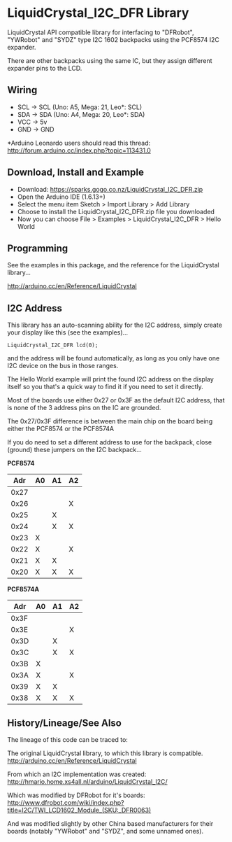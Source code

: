 LiquidCrystal_I2C_DFR Library
=============================

LiquidCrystal API compatible library for interfacing
to "DFRobot", "YWRobot" and "SYDZ" type I2C 1602 backpacks 
using the PCF8574 I2C expander.

There are other backpacks using the same IC, but they 
assign different expander pins to the LCD.

Wiring
------

* SCL     ->     SCL (Uno: A5, Mega: 21, Leo*: SCL)
* SDA     ->     SDA (Uno: A4, Mega: 20, Leo*: SDA)
* VCC     ->     5v
* GND     ->     GND

*Arduino Leonardo users should read this thread:  http://forum.arduino.cc/index.php?topic=113431.0

Download, Install and Example
-----------------------------

* Download: https://sparks.gogo.co.nz/LiquidCrystal_I2C_DFR.zip
* Open the Arduino IDE (1.6.13+)
* Select the menu item Sketch > Import Library > Add Library
* Choose to install the LiquidCrystal_I2C_DFR.zip file you downloaded
* Now you can choose File > Examples > LiquidCrystal_I2C_DFR > Hello World

Programming
------------

See the examples in this package, and the reference for the
LiquidCrystal library...

http://arduino.cc/en/Reference/LiquidCrystal

I2C Address
-----------


This library has an auto-scanning ability for the I2C address, simply
create your display like this (see the examples)...

    LiquidCrystal_I2C_DFR lcd(0);

and the address will be found automatically, as long as you only have 
one I2C device on the bus in those ranges.  

The Hello World example will print the found I2C address on the display
itself so you that's a quick way to find it if you need to set it directly.

Most of the boards use either 0x27 or 0x3F  as the default I2C
address, that is none of the 3 address pins on the IC are grounded.

The 0x27/0x3F difference is between the main chip on the board being
either the PCF8574 or the PCF8574A

If you do need to set a different address to use for the
backpack, close (ground) these jumpers on the I2C backpack...

**PCF8574**

| Adr      | A0  |  A1  | A2  |
| -------- | --- |  --- | --- |
| 0x27     |     |      |     |
| 0x26     |     |      |  X  |
| 0x25     |     |   X  |     |
| 0x24     |     |   X  |  X  |
| 0x23     | X   |      |     |
| 0x22     | X   |      |  X  |
| 0x21     | X   |   X  |     |
| 0x20     | X   |   X  |  X  |

**PCF8574A**

| Adr      | A0  |  A1  | A2  |
| -------- | --- |  --- | --- |
| 0x3F     |     |      |     |
| 0x3E     |     |      |  X  |
| 0x3D     |     |   X  |     |
| 0x3C     |     |   X  |  X  |
| 0x3B     | X   |      |     |
| 0x3A     | X   |      |  X  |
| 0x39     | X   |   X  |     |
| 0x38     | X   |   X  |  X  |


History/Lineage/See Also
------------------------

The lineage of this code can be traced to:

The original LiquidCrystal library, to which this library
is compatible.
http://arduino.cc/en/Reference/LiquidCrystal

From which an I2C implementation was created:
http://hmario.home.xs4all.nl/arduino/LiquidCrystal_I2C/

Which was modified by DFRobot for it's boards:
http://www.dfrobot.com/wiki/index.php?title=I2C/TWI_LCD1602_Module_(SKU:_DFR0063)

And was modified slightly by other China based manufacturers
for their boards (notably "YWRobot" and "SYDZ", and some unnamed ones).
